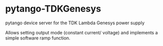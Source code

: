 # pytango-TDKGenesys
pytango device server for the TDK Lambda Genesys power supply

Allows setting output mode (constant current/ voltage) and implements a simple software ramp function.
